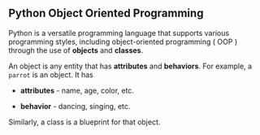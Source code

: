 ## Python Object Oriented Programming

Python is a versatile programming language that supports various programming styles, including object-oriented programming ( OOP ) through the use of **objects** and **classes**.

An object is any entity that has **attributes** and **behaviors**. For example, a `parrot` is an object. It has

- **attributes** - name, age, color, etc.

- **behavior** - dancing, singing, etc.

Similarly, a class is a blueprint for that object.
